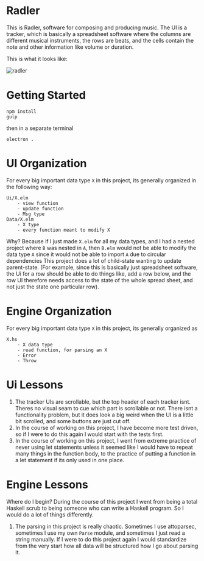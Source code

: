 # Radler 

This is Radler, software for composing and producing music. The UI is a tracker, which is basically a spreadsheet software where the columns are different musical instruments, the rows are beats, and the cells contain the note and other information like volume or duration.

This is what it looks like:

![radler](https://i.imgur.com/SOGVQSQ.png)

# Getting Started

```
npm install
gulp
```
then in a separate terminal
```
electron .
```

# UI Organization

For every big important data type `X` in this project, its generally organized in the following way:
```
Ui/X.elm
    - view function
    - update function
    - Msg type
Data/X.elm
    - X type
    - every function meant to modify X
```
Why? Because if I just made `X.elm` for all my data types, and I had a nested project where `B` was nested in `A`, then `B.elm` would not be able to modify the data type `A` since it would not be able to import `A` due to circular dependencies This project does a lot of child-state wanting to update parent-state. (For example, since this is basically just spreadsheet software, the Ui for a row should be able to do things like, add a row below, and the row UI therefore needs access to the state of the whole spread sheet, and not just the state one particular row).

# Engine Organization

For every big important data type `X` in this project, its generally organized as
```
X.hs
    - X data type
    - read function, for parsing an X
    - Error
    - Throw

```

# Ui Lessons

1. The tracker UIs are scrollable, but the top header of each tracker isnt. Theres no visual seam to cue which part is scrollable or not. There isnt a functionality problem, but it does look a big weird when the UI is a little bit scrolled, and some buttons are just cut off.
2. In the course of working on this project, I have become more test driven, so if I were to do this again I would start with the tests first.
3. In the course of working on this project, I went from extreme practice of never using let statements unless it seemed like I would have to repeat many things in the function body, to the practice of putting a function in a let statement if its only used in one place.

# Engine Lessons
Where do I begin? During the course of this project I went from being a total Haskell scrub to being someone who can write a Haskell program. So I would do a lot of things differently.
1. The parsing in this project is really chaotic. Sometimes I use attoparsec, sometimes I use my own `Parse` module, and sometimes I just read a string manually. If I were to do this project again I would standardize from the very start how all data will be structured how I go about parsing it.